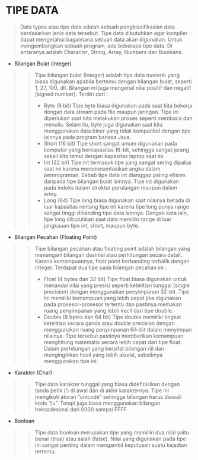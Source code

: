 # TIPE DATA

>Data types atau tipe data adalah sebuah pengklasifikasian data berdasarkan jenis data tersebut. Tipe data dibutuhkan agar kompiler dapat mengetahui bagaimana sebuah data akan digunakan. Untuk mengembangkan sebuah program, ada beberapa tipe data. Di antaranya adalah Character, String, Array, Numbers dan Booleans.

* Bilangan Bulat (integer)
>>Tipe bilangan bulat (Integer) adalah tipe data numerik yang biasa digunakan apabila bertemu dengan bilangan bulat, seperti 1, 27, 100, dll. Bilangan ini juga mengenal nilai positif dan negatif (signed number). Terdiri dari :
>>- Byte (8 bit)
>>Tipe byte biasa digunakan pada saat kita bekerja dengan data stream pada file maupun jaringan. Tipe ini diperlukan saat kita melakukan proses seperti membaca dan menulis. Selain itu, byte juga digunakan saat kita menggunakan data biner yang tidak kompatibel dengan tipe lainnya pada program bahasa Java.
>>- Short (16 bit)
>>Tipe short sangat umum digunakan pada komputer yang berkapasitas 16-bit, sehingga sangat jarang sekali kita temui dengan kapasitas laptop saat ini.
>>- Int (32 bit)
>>Tipe int termasuk tipe yang sangat sering dipakai saat ini karena merepresentasikan angka dalam pemrograman. Sebab tipe data int dianggap paling efisien daripada tipe bilangan bulat lainnya. Tipe int digunakan pada indeks dalam struktur perulangan maupun dalam array.
>>- Long (64)
>>Tipe long biasa digunakan saat nilainya berada di luar kapasitas rentang tipe int karena tipe long punya range sangat tinggi dibanding tipe data lainnya. Dengan kata lain, tipe long dibutuhkan saat data memiliki range di luar jangkauan tipe int, short, maupun byte.
* Bilangan Pecahan (Floating Point)
>>Tipe bilangan pecahan atau floating point adalah bilangan yang menangani bilangan desimal atau perhitungan secara detail. Karena kemampuannya, float point berbanding terbalik dengan integer. Terdapat dua tipe pada bilangan pecahan ini :
>>- Float (4 bytes dan 32 bit)
>>Tipe float biasa digunakan untuk menandai nilai yang presisi seperti ketelitian tunggal (single precision) dengan menggunakan penyimpanan 32-bit. Tipe ini memiliki kemampuan yang lebih cepat jika digunakan pada prosesor-prosesor tertentu dan pastinya memakan ruang penyimpanan yang lebih kecil dari tipe double.
>>- Double (8 bytes dan 64 bit)
>>Tipe double memiliki tingkat ketelitian secara ganda atau double precision dengan menggunakan ruang penyimpanan 64-bit dalam menyimpan nilainya. Tipe tersebut pastinya memberikan kemampuan menghitung matematis secara lebih cepat dari tipe float. Dalam perhitungan yang bersifat bilangan riil dan menginginkan hasil yang lebih akurat, sebaiknya menggunakan tipe ini.
* Karakter (Char)
>>Tipe data karakter tunggal yang biasa didefinisikan dengan tanda petik (‘) di awal dan di akhir karakternya. Tipe ini mengikuti aturan “unicode” sehingga bilangan harus diawali kode “/u”. Tetapi juga biasa menggunakan bilangan heksadesimal dari 0000 sampai FFFF.
* Boolean
>>Tipe data boolean merupakan tipe yang memiliki dua nilai yaitu benar (true) atau salah (false). Nilai yang digunakan pada tipe ini sangat penting dalam mengambil keputusan suatu kejadian tertentu.